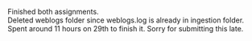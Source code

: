 Finished both assignments. <br />
Deleted weblogs folder since weblogs.log is already in ingestion folder.<br />
Spent around 11 hours on 29th to finish it. Sorry for submitting this late. 
